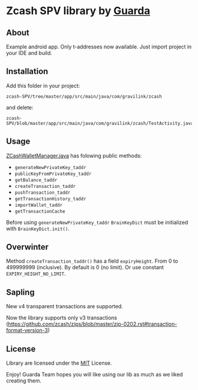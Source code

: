 # Zcash SPV library by [Guarda](https://guarda.co)

## About
Example android app. Only t-addresses now available.
Just import project in your IDE and build.


## Installation
Add this folder in your project:
```
zcash-SPV/tree/master/app/src/main/java/com/gravilink/zcash
```
and delete:
```
zcash-SPV/blob/master/app/src/main/java/com/gravilink/zcash/TestActivity.java
```
## Usage
[ZCashWalletManager.java](/app/src/main/java/com/gravilink/zcash/ZCashWalletManager.java) has folowing public methods:
- ```generateNewPrivateKey_taddr```
- ```publicKeyFromPrivateKey_taddr```
- ```getBalance_taddr```
- ```createTransaction_taddr```
- ```pushTransaction_taddr```
- ```getTransactionHistory_taddr```
- ```importWallet_taddr```
- ```getTransactionCache```

Before using ```generateNewPrivateKey_taddr``` ```BrainKeyDict``` must be initialized with ```BrainKeyDict.init()```.

## Overwinter
Method ```createTransaction_taddr()``` has a field ```expiryHeight```. From 0 to 499999999 (inclusive).
By default is 0 (no limit). Or use constant ```EXPIRY_HEIGHT_NO_LIMIT```.

## Sapling
New v4 transparent transactions are supported.

Now the library supports only v3 transactions (https://github.com/zcash/zips/blob/master/zip-0202.rst#transaction-format-version-3)

## License

Library are licensed under the [MIT](/LICENSE.md) License.


Enjoy! Guarda Team hopes you will like using our lib as much as we liked creating them.
